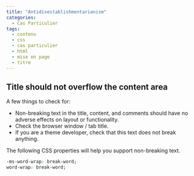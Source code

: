 ```yaml
---
title: "Antidisestablishmentarianism"
categories:
  - Cas Particulier
tags:
  - contenu
  - css
  - cas particulier
  - html
  - mise en page
  - titre
---
```


## Title should not overflow the content area

A few things to check for:

  * Non-breaking text in the title, content, and comments should have no adverse effects on layout or functionality.
  * Check the browser window / tab title.
  * If you are a theme developer, check that this text does not break anything.

The following CSS properties will help you support non-breaking text.

```css
-ms-word-wrap: break-word;
word-wrap: break-word;
```
